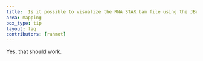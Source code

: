 ```yaml
---
title:  Is it possible to visualize the RNA STAR bam file using the JBrowse tool?
area: mapping
box_type: tip
layout: faq
contributors: [rahmot]
---
```


Yes, that should work.
